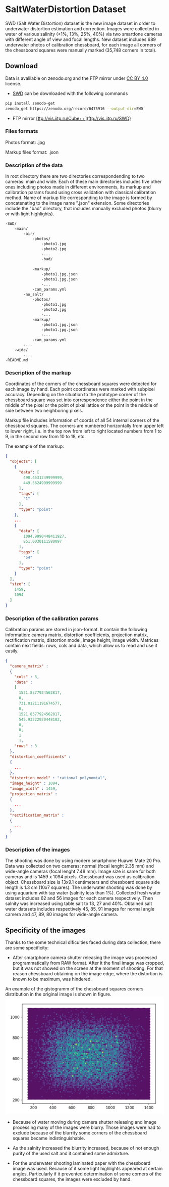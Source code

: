 # SaltWaterDistortion Dataset

SWD (Salt Water Distortion) dataset is the new image dataset in order to underwater distortion estimation and correction. 
Images were collected in water of various salinity (<1%, 13%, 25%, 40%) via two smartfone cameras with different angle of view and focal lengths. New dataset includes 689 underwater photos of calibration chessboard, for each image all corners of the chessboard squares were manually marked (35,748 corners in total).

## Download

Data is avalilable on zenodo.org and the FTP mirror under [CC BY 4.0](https://creativecommons.org/licenses/by/4.0/) license.

* [SWD](https://zenodo.org/record/6475916) can be downloaded with the following commands

```bash
pip install zenodo-get
zenodo_get https://zenodo.org/record/6475916 --output-dir=SWD
```

* FTP mirror [ftp://vis.iitp.ru/Cube++](ftp://vis.iitp.ru/SWD)

### Files formats

Photos format: .jpg

Markup files format: .json

### Description of the data

In root directory there are two directories correspondending to two cameras: main and wide. Each of these main directories includes five other ones including photos made in different environments, its markup and calibration params found using cross validation with classical calibration method.
Name of markup file corresponding to the image is formed by concatenating to the image name ".json" extension.
Some directories include the "bad" directory, that includes manually excluded photos (blurry or with light highlights).

```
-SWD/
    -main/
        -air/
            -photos/
                -photo1.jpg
                -photo2.jpg
                -...
                -bad/

            -markup/
                -photo1.jpg.json
                -photo1.jpg.json
                -...
            -cam_params.yml
        -no_salt/
            -photos/
                -photo1.jpg
                -photo2.jpg
                -...
            -markup/
                -photo1.jpg.json
                -photo1.jpg.json
                -...
            -cam_params.yml
        -...
    -wide/
        -...
-README.md
```

### Description of the markup

Coordinates of the corners of the chessboard squares were detected for each image by hand. Each point coordinates were marked with subpixel accuracy. Depending on the situation to the prototype corner of the chessboard square was set into correspondence either the point in the middle of the pixel or the point of pixel lattice or the point in the middle of side between two neighboring pixels.

Markup file includes information of coords of all 54 internal corners of the chessboard squares. The corners are numbered horizontally from upper left to lower right, i.e. in the top row from left to right located numbers from 1 to 9, in the second row from 10 to 18, etc.

The example of the markup:

```json
{
  "objects": [
    {
      "data": [
        498.4531249999999,
        449.5624999999999
      ],
      "tags": [
        "1"
      ],
      "type": "point"
    },
    ...
    {
      "data": [
        1094.9990448411927,
        851.0030111580097
      ],
      "tags": [
        "54"
      ],
      "type": "point"
    }
  ],
  "size": [
    1459,
    1094
  ]
}
```

### Description of the calibration params

Calibration params are stored in json-format. It contain the following information: camera matrix, distortion coefficients, projection matrix, rectification matrix, distortion model, image height, image width. Matrices contain next fields: rows, cols and data, which allow us to read and use it easily.

```json
{
  "camera_matrix" : 
  {
    "cols" : 3,
    "data" : 
    [
      1521.8377924562817,
      0,
      731.01211191674577,
      0,
      1521.8377924562817,
      545.93222920448102,
      0,
      0,
      1
      ],
    "rows" : 3
  },
  "distortion_coefficients" : 
  {
    ...
  },
  "distortion_model" : "rational_polynomial",
  "image_height" : 1094,
  "image_width" : 1459,
  "projection_matrix" : 
  {
    ...
  },
  "rectification_matrix" : 
  {
    ...
  }
}
```

### Description of the images

The shooting was done by using modern smartphone Huawei Mate 20 Pro. Data was collected on two cameras: normal (focal lenght 2.35 mm) and wide-angle cameras (focal lenght 7.48 mm). Image size is same for both cameras and is 1459 х 1094 pixels. Chessboard was used as calibration object. Chessboard size is 13х9.1 centimeters and chessboard square side length is 1.3 cm (10х7 squares).
The underwater shooting was done by using aquarium with tap water (salnity less than 1%). Collected fresh water dataset includes 62 and 56 images for each camera respectively. Then salnity was increased using table salt to 13, 27 and 40%. Obtained salt water datasets includes respectively 45, 85, 91 images for normal angle camera and 47, 89, 80 images for wide-angle camera.

## Specificity of the images

Thanks to the some technical dificulties faced during data collection, there are some specificity:

* After smartphone camera shutter releasing the image was processed programmatically from RAW format. After it the final image was cropped, but it was not showed on the screen at the moment of shooting. For that reason chessboard obtaining on the image edge, where the distortion is known to be maximum, was hindered.  

An example of the gistogramm of the chessboard squares corners distribution in the original image is shown in figure.
![](points_distribution.jpg)

* Because of water moving during camera shutter releasing and image processing many of the images were blurry. Those images were had to exclude because of the blurrity some corners of the chessboard squares became indistinguishable. 

* As the salnity increased the blurrity increased, because of not enough purity of the used salt and it contained some admixture.

* For the underwater shooting laminated paper with the chessboard image was used. Because of it some light highlights appeared at certain angles. Particularly if it prevented determination of some corners of the chessboard squares, the images were excluded by hand.

<!-- 
## Authors -->

<!-- * **authorname** - *Initial work* - [smartblond](https://github.com/smartblond) -->

<!-- See also the list of [contributors](https://github.com/your/project/contributors) who participated in this project. -->
